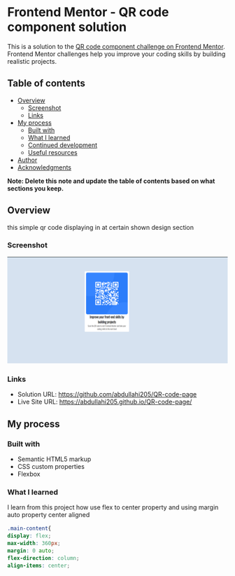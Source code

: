 # Frontend Mentor - QR code component solution

This is a solution to the [QR code component challenge on Frontend Mentor](https://www.frontendmentor.io/challenges/qr-code-component-iux_sIO_H). Frontend Mentor challenges help you improve your coding skills by building realistic projects. 

## Table of contents

- [Overview](#overview)
  - [Screenshot](#screenshot)
  - [Links](#links)
- [My process](#my-process)
  - [Built with](#built-with)
  - [What I learned](#what-i-learned)
  - [Continued development](#continued-development)
  - [Useful resources](#useful-resources)
- [Author](#author)
- [Acknowledgments](#acknowledgments)

**Note: Delete this note and update the table of contents based on what sections you keep.**

## Overview
this simple qr code displaying in at certain shown design section

### Screenshot

![alt text](images/Screenshot%20from%202023-05-22%2023-21-42.png)



### Links

- Solution URL: https://github.com/abdullahi205/QR-code-page
- Live Site URL: https://abdullahi205.github.io/QR-code-page/

## My process

### Built with

- Semantic HTML5 markup
- CSS custom properties
- Flexbox



### What I learned
I learn from this project how use flex to center property and using margin auto property center aligned



```css
.main-content{
display: flex;
max-width: 360px;
margin: 0 auto;
flex-direction: column;
align-items: center;

```

